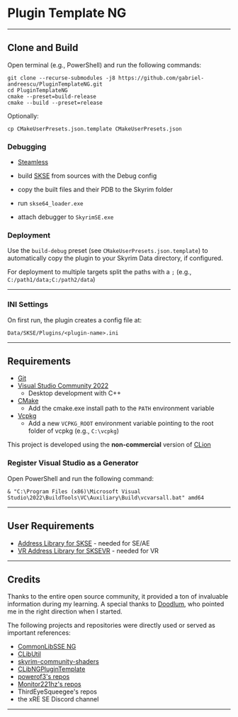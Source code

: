 # Plugin Template NG

---

## Clone and Build

Open terminal (e.g., PowerShell) and run the following commands:

```
git clone --recurse-submodules -j8 https://github.com/gabriel-andreescu/PluginTemplateNG.git
cd PluginTemplateNG
cmake --preset=build-release
cmake --build --preset=release
```

Optionally:

```
cp CMakeUserPresets.json.template CMakeUserPresets.json
```

### **Debugging**

- [Steamless](https://github.com/atom0s/Steamless/releases)

- build [SKSE](https://github.com/ianpatt/skse64) from sources with the Debug config
- copy the built files and their PDB to the Skyrim folder
- run `skse64_loader.exe`
- attach debugger to `SkyrimSE.exe`

### **Deployment**

Use the `build-debug` preset (see `CMakeUserPresets.json.template`) to automatically copy the plugin to your Skyrim Data directory, if configured.

For deployment to multiple targets split the paths with a `;` (e.g., `C:/path1/data;C:/path2/data`)

---

### **INI Settings**

On first run, the plugin creates a config file at:

```
Data/SKSE/Plugins/<plugin-name>.ini
```

---

## Requirements

- [Git](https://git-scm.com/downloads)
- [Visual Studio Community 2022](https://visualstudio.microsoft.com/)
    - Desktop development with C++
- [CMake](https://cmake.org/)
    - Add the cmake.exe install path to the `PATH` environment variable
- [Vcpkg](https://learn.microsoft.com/en-us/vcpkg/get_started/get-started?pivots=shell-powershell#1---set-up-vcpkg)
    - Add a new `VCPKG_ROOT` environment variable pointing to the root folder of vcpkg (e.g., `C:\vcpkg`)

This project is developed using the **non-commercial** version of [CLion](https://www.jetbrains.com/clion/)

### **Register Visual Studio as a Generator**

Open PowerShell and run the following command:

```
& "C:\Program Files (x86)\Microsoft Visual Studio\2022\BuildTools\VC\Auxiliary\Build\vcvarsall.bat" amd64
```

---

## User Requirements

- [Address Library for SKSE](https://www.nexusmods.com/skyrimspecialedition/mods/32444) - needed for SE/AE
- [VR Address Library for SKSEVR](https://www.nexusmods.com/skyrimspecialedition/mods/58101) - needed for VR

---

## Credits

Thanks to the entire open source community, it provided a ton of invaluable information during my learning.
A special thanks to [Doodlum](https://github.com/doodlum), who pointed me in the right direction when I started.

The following projects and repositories were directly used or served as important references:

- [CommonLibSSE NG](https://github.com/alandtse/CommonLibVR/tree/ng)
- [CLibUtil](https://github.com/powerof3/CLibUtil)
- [skyrim-community-shaders](https://github.com/doodlum/skyrim-community-shaders)
- [CLibNGPluginTemplate](https://github.com/ThirdEyeSqueegee/CLibNGPluginTemplate)
- [powerof3's repos](https://github.com/powerof3)
- [Monitor221hz's repos](https://github.com/Monitor221hz)
- ThirdEyeSqueegee's repos
- the xRE SE Discord channel

---
